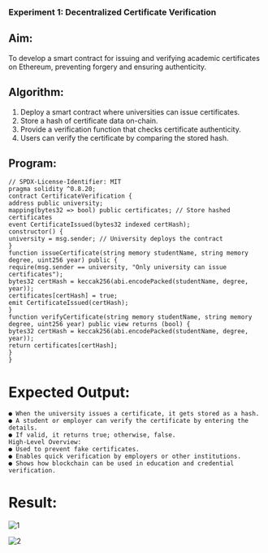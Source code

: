 ### Experiment 1: Decentralized Certificate Verification
## Aim:
  To develop a smart contract for issuing and verifying academic certificates on Ethereum, preventing forgery and ensuring authenticity.
## Algorithm:
1. Deploy a smart contract where universities can issue certificates.
2. Store a hash of certificate data on-chain.
3. Provide a verification function that checks certificate authenticity.
4. Users can verify the certificate by comparing the stored hash.
## Program:
```
// SPDX-License-Identifier: MIT
pragma solidity ^0.8.20;
contract CertificateVerification {
address public university;
mapping(bytes32 => bool) public certificates; // Store hashed certificates
event CertificateIssued(bytes32 indexed certHash);
constructor() {
university = msg.sender; // University deploys the contract
}
function issueCertificate(string memory studentName, string memory degree, uint256 year) public {
require(msg.sender == university, "Only university can issue certificates");
bytes32 certHash = keccak256(abi.encodePacked(studentName, degree, year));
certificates[certHash] = true;
emit CertificateIssued(certHash);
}
function verifyCertificate(string memory studentName, string memory degree, uint256 year) public view returns (bool) {
bytes32 certHash = keccak256(abi.encodePacked(studentName, degree, year));
return certificates[certHash];
}
}
```
# Expected Output:
```
● When the university issues a certificate, it gets stored as a hash.
● A student or employer can verify the certificate by entering the details.
● If valid, it returns true; otherwise, false.
High-Level Overview:
● Used to prevent fake certificates.
● Enables quick verification by employers or other institutions.
● Shows how blockchain can be used in education and credential verification.
```
# Result:
![1](https://github.com/user-attachments/assets/a5f47ffa-82b4-4458-8757-471127187d51)

![2](https://github.com/user-attachments/assets/07aa0844-09cc-4dc9-ad06-56425573c55a)

